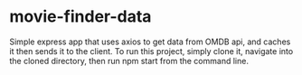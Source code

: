 # movie-finder-data
Simple express app that uses axios to get data from OMDB api, and caches it then sends it to the client. To run this project, simply clone it, navigate into the cloned directory, then run npm start from the command line.
